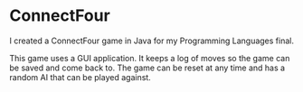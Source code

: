 # ConnectFour
I created a ConnectFour game in Java for my Programming Languages final.

This game uses a GUI application. 
It keeps a log of moves so the game can be saved and come back to. 
The game can be reset at any time and has a random AI that can be played against.















